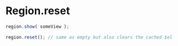 # Region.reset

```javascript
region.show( someView );

region.reset(); // same as empty but also clears the cached $el
```